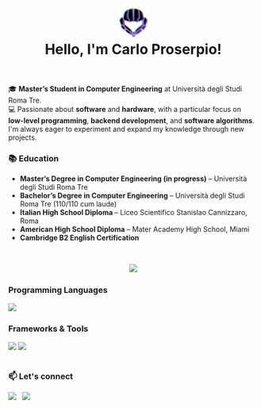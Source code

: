 <h1 align="center"><img src="icon_samus.png" width="60"><br>Hello, I'm Carlo Proserpio!<br><br></h1>

🎓 **Master’s Student in Computer Engineering** at Università degli Studi Roma Tre.  
💻 Passionate about **software** and **hardware**, with a particular focus on **low-level programming**, **backend development**, and **software algorithms**. I'm always eager to experiment and expand my knowledge through new projects.

### 📚 **Education**
- **Master’s Degree in Computer Engineering (in progress)** – Università degli Studi Roma Tre  
- **Bachelor’s Degree in Computer Engineering** – Università degli Studi Roma Tre (110/110 cum laude)  
- **Italian High School Diploma** – Liceo Scientifico Stanislao Cannizzaro, Roma  
- **American High School Diploma** – Mater Academy High School, Miami  
- **Cambridge B2 English Certification**

<br>

<p align=center>
    <img src="https://github-readme-stats.vercel.app/api?include_all_commits=false&theme=synthwave&bg_color=150deg,c9a400,c40849,be00ff&text_color=ffffff&icon_color=ffffff&hide_border=true&hide_rank=true&custom_title=GitHub%20stats&title_color=ffffff&show_icons=true&locale=en&username=Prox747" width="410" />
  <br>
  
  <h3><b>Programming Languages</b></h3>
    <img src="https://skillicons.dev/icons?i=c,python,java,html,css,dart,cs,bash,latex" width="410">
  <h3><b>Frameworks & Tools</b></h3>
    <img src="https://skillicons.dev/icons?i=spring,docker,git,bootstrap,postgres,sklearn,gradle,maven,hibernate,kafka" width="410">
    <img src="https://skillicons.dev/icons?i=blender,dotnet,eclipse,fastapi,flutter,idea,notion,vscode,visualstudio" width="410">
</p>

#

<h3>
  📫 Let's connect
</h3>
<a href="https://www.linkedin.com/in/carlo-proserpio-8318092b9"><img src="https://skillicons.dev/icons?i=linkedin width="48"></a>&nbsp;&nbsp;
<a href="mailto:carloproserpio1@gmail.com"><img src="https://skillicons.dev/icons?i=gmail width="48"></a>
